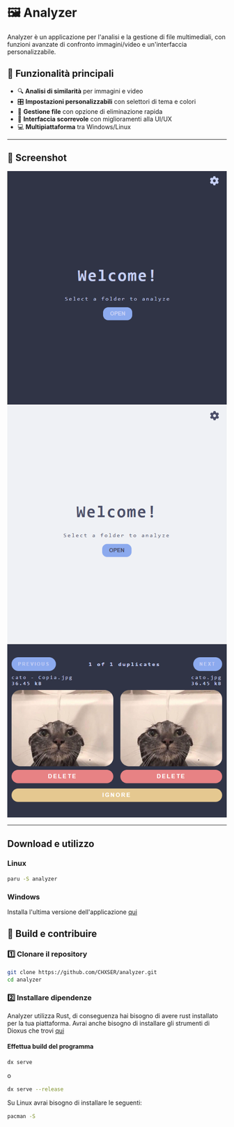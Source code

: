 # 🖼️ Analyzer

Analyzer è un applicazione per l'analisi e la gestione di file multimediali, con funzioni avanzate di confronto
immagini/video e un'interfaccia personalizzabile.

## 🚀 Funzionalità principali
- 🔍 **Analisi di similarità** per immagini e video
- 🎛️ **Impostazioni personalizzabili** con selettori di tema e colori
- 📁 **Gestione file** con opzione di eliminazione rapida
- 📜 **Interfaccia scorrevole** con miglioramenti alla UI/UX
- 💻 **Multipiattaforma** tra Windows/Linux

---

## 📸 Screenshot
![Mainpage screenshot Dark](assets/screen_1.png)
![Mainpage screenshot Ligh](assets/screen_2.png)
![Comparisonpage screenshot](assets/screen_3.png)

---

## Download e utilizzo
### Linux
```bash
paru -S analyzer
```
### Windows
Installa l'ultima versione dell'applicazione [qui](https://github.com/CHXSER/Analyzer/releases/tag/0.1)
## 🔧 Build e contribuire

### 1️⃣ **Clonare il repository**
```bash
git clone https://github.com/CHXSER/analyzer.git
cd analyzer
```
### 2️⃣ **Installare dipendenze**
Analyzer utilizza Rust, di conseguenza hai bisogno di avere rust installato per la tua piattaforma. Avrai anche bisogno di installare gli strumenti di Dioxus che trovi [qui](https://dioxuslabs.com/learn/0.6/getting_started/#)
#### Effettua build del programma
```bash
dx serve
```
o
```bash
dx serve --release
```

Su Linux avrai bisogno di installare le seguenti:
```bash
pacman -S 
```

